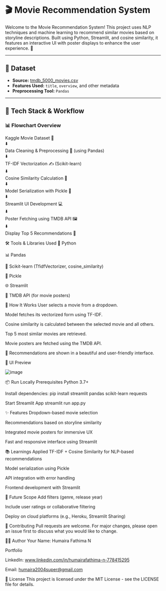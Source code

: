 # 🎬 Movie Recommendation System

Welcome to the Movie Recommendation System! This project uses NLP techniques and machine learning to recommend similar movies based on storyline descriptions. Built using Python, Streamlit, and cosine similarity, it features an interactive UI with poster displays to enhance the user experience. 🚀

---

## 📁 Dataset

- **Source:** [tmdb_5000_movies.csv](https://www.kaggle.com/)
- **Features Used:** `title`, `overview`, and other metadata
- **Preprocessing Tool:** `Pandas`

---

## 🧠 Tech Stack & Workflow

### 📊 Flowchart Overview
Kaggle Movie Dataset 📂  
        ⬇️  
Data Cleaning & Preprocessing 🧹 (using Pandas)  
        ⬇️  
TF-IDF Vectorization ✍️ (Scikit-learn)  
        ⬇️  
Cosine Similarity Calculation 🧠  
        ⬇️  
Model Serialization with Pickle 🥒  
        ⬇️  
Streamlit UI Development 💻  
        ⬇️  
Poster Fetching using TMDB API 🖼️  
        ⬇️  
Display Top 5 Recommendations 🎯

🛠️ Tools & Libraries Used
🐍 Python

📊 Pandas

🤖 Scikit-learn (TfidfVectorizer, cosine_similarity)

🥒 Pickle

🌐 Streamlit

🌄 TMDB API (for movie posters)

🚀 How It Works
User selects a movie from a dropdown.

Model fetches its vectorized form using TF-IDF.

Cosine similarity is calculated between the selected movie and all others.

Top 5 most similar movies are retrieved.

Movie posters are fetched using the TMDB API.

🎉 Recommendations are shown in a beautiful and user-friendly interface.

📸 UI Preview

![image](https://github.com/user-attachments/assets/76db5fd4-1bc5-4597-9492-7af052c0ee19)

📦 Run Locally
Prerequisites
Python 3.7+

Install dependencies:
pip install streamlit pandas scikit-learn requests

Start Streamlit App
streamlit run app.py

✨ Features
Dropdown-based movie selection

Recommendations based on storyline similarity

Integrated movie posters for immersive UX

Fast and responsive interface using Streamlit

📚 Learnings
Applied TF-IDF + Cosine Similarity for NLP-based recommendations

Model serialization using Pickle

API integration with error handling

Frontend development with Streamlit

📌 Future Scope
Add filters (genre, release year)

Include user ratings or collaborative filtering

Deploy on cloud platforms (e.g., Heroku, Streamlit Sharing)

🤝 Contributing
Pull requests are welcome. For major changes, please open an issue first to discuss what you would like to change.

🧑‍💻 Author
Your Name: Humaira Fathima N

Portfolio

LinkedIn: www.linkedin.com/in/humairafathima-n-778415295

Email: humaira2004super@gmail.com

📄 License
This project is licensed under the MIT License - see the LICENSE file for details.












